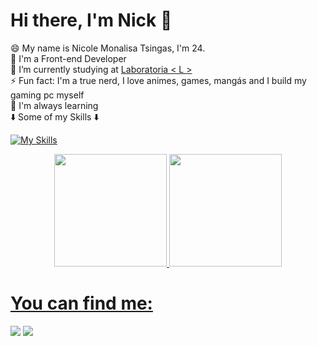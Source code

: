 
<h1> Hi there, I'm Nick 👋 </h1>

😄 My name is Nicole Monalisa Tsingas, I'm 24. <br>
🚀 I'm a Front-end Developer <br>
🌱 I’m currently studying at <a href="https://www.laboratoria.la/br" target="_blank">Laboratoria < L ></a> <br> 
⚡ Fun fact: I'm a true nerd, I love animes, games, mangás and I build my gaming pc myself <br>
🚀 I'm always learning <br>
⬇️ Some of my Skills ⬇️<br>

[![My Skills](https://skillicons.dev/icons?i=js,html,css,angular,typescript,nodejs,git,vite,figma,mongodb&perline=5)](https://skillicons.dev)

<div align="center">
<a href="https://github.com/nicoletsingas">
<img height="180em" src="https://github-readme-stats.vercel.app/api/top-langs/?username=nicoletsingas&layout=compact&langs_count=7&theme=dracula"/>
<img height="180em" src="https://github-readme-stats.vercel.app/api?username=nicoletsingas&show_icons=true&theme=dracula&include_all_commits=true&count_private=true"/>
</div>

<h1>You can find me:</h1>

<div> 
  <a href="https://www.linkedin.com/in/nicole-tsingas-2079b218b/" target="_blank"><img src="https://img.shields.io/badge/-LinkedIn-%230077B5?style=for-the-badge&logo=linkedin&logoColor=white" target="_blank"></a> 
  <a href="mailto:nicolecass27@gmail.com"><img src="https://img.shields.io/badge/-Gmail-%23333?style=for-the-badge&logo=gmail&logoColor=white" target="_blank"></a>
</div>

